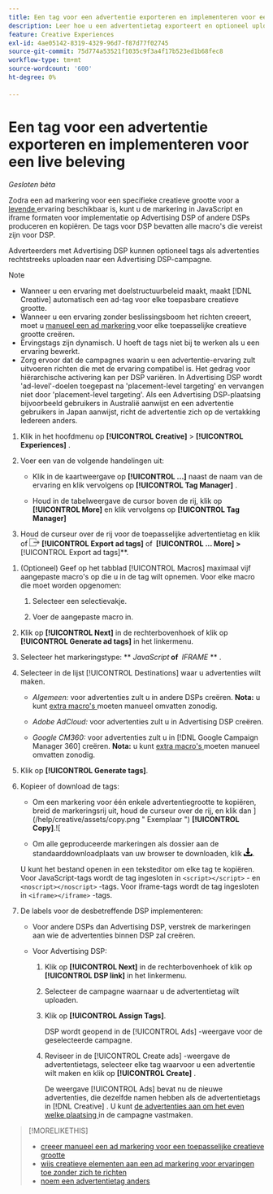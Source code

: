 ```yaml
---
title: Een tag voor een advertentie exporteren en implementeren voor een live beleving
description: Leer hoe u een advertentietag exporteert en optioneel uploadt naar een Advertising DSP-campagne.
feature: Creative Experiences
exl-id: 4ae05142-8319-4329-96d7-f87d77f02745
source-git-commit: 75d774a53521f1035c9f3a4f17b523ed1b68fec8
workflow-type: tm+mt
source-wordcount: '600'
ht-degree: 0%

---
```


# Een tag voor een advertentie exporteren en implementeren voor een live beleving

*Gesloten bèta*

Zodra een ad markering voor een specifieke creatieve grootte voor a [ levende ](experience-about.md#experience-statuses) ervaring beschikbaar is, kunt u de markering in JavaScript en iframe formaten voor implementatie op Advertising DSP of andere DSPs produceren en kopiëren. De tags voor DSP bevatten alle macro&#39;s die vereist zijn voor DSP.

Adverteerders met Advertising DSP kunnen optioneel tags als advertenties rechtstreeks uploaden naar een Advertising DSP-campagne.

>[!NOTE]
>
>* Wanneer u een ervaring met doelstructuurbeleid maakt, maakt [!DNL Creative] automatisch een ad-tag voor elke toepasbare creatieve grootte.
>* Wanneer u een ervaring zonder beslissingsboom het richten creeert, moet u [ manueel een ad markering ](experience-tag-create-manually.md) voor elke toepasselijke creatieve grootte creëren.
>* Ervingstags zijn dynamisch. U hoeft de tags niet bij te werken als u een ervaring bewerkt.
>* Zorg ervoor dat de campagnes waarin u een advertentie-ervaring zult uitvoeren richten die met de ervaring compatibel is. Het gedrag voor hiërarchische activering kan per DSP variëren. In Advertising DSP wordt &#39;ad-level&#39;-doelen toegepast na &#39;placement-level targeting&#39; en vervangen niet door &#39;placement-level targeting&#39;. Als een Advertising DSP-plaatsing bijvoorbeeld gebruikers in Australië aanwijst en een advertentie gebruikers in Japan aanwijst, richt de advertentie zich op de vertakking Iedereen anders.

1. Klik in het hoofdmenu op **[!UICONTROL Creative]** > **[!UICONTROL Experiences]** .

1. Voer een van de volgende handelingen uit:<!-- I see multiselect, but it's not actually working for me as of 2/3 so I don't know how exporting multiple tags works.-->

   * Klik in de kaartweergave op **[!UICONTROL ...]** naast de naam van de ervaring en klik vervolgens op **[!UICONTROL Tag Manager]** .

   * Houd in de tabelweergave de cursor boven de rij, klik op **[!UICONTROL More]** en klik vervolgens op **[!UICONTROL Tag Manager]**

1. Houd de curseur over de rij voor de toepasselijke advertentietag en klik of ![ Uitvoer en markeringen ](/help/creative/assets/export.png " de Uitvoer en markeringen ") **[!UICONTROL Export ad tags]** of **&#x200B; [!UICONTROL ... More] > &#x200B;** [!UICONTROL Export ad tags]**.

<!-- Tag Manager has only a list view, but no card view, as of 2/2. -->

1. (Optioneel) Geef op het tabblad [!UICONTROL Macros] maximaal vijf aangepaste macro&#39;s op die u in de tag wilt opnemen. Voor elke macro die moet worden opgenomen:

   1. Selecteer een selectievakje.<!-- Explain more -->

   1. Voer de aangepaste macro in.<!-- Explain more -->

1. Klik op **[!UICONTROL Next]** in de rechterbovenhoek of klik op **[!UICONTROL Generate ad tags]** in het linkermenu.

1. Selecteer het markeringstype: ** *JavaScript<!-- sic -->* **&#x200B; of &#x200B;** *IFRAME* ** <!-- sic -->.

1. Selecteer in de lijst [!UICONTROL Destinations] waar u advertenties wilt maken.

   * *Algemeen:* voor advertenties zult u in andere DSPs creëren. **Nota:** u kunt [ extra macro&#39;s ](/help/creative/creative-macros.md) moeten manueel omvatten zonodig.

   * *Adobe AdCloud:* voor advertenties zult u in Advertising DSP creëren.

   * *Google CM360:* voor advertenties zult u in [!DNL Google Campaign Manager 360] creëren. **Nota:** u kunt [ extra macro&#39;s ](/help/creative/creative-macros.md) moeten manueel omvatten zonodig.

1. Klik op **[!UICONTROL Generate tags]**.

1. Kopieer of download de tags:

   * Om een markering voor één enkele advertentiegrootte te kopiëren, breid de markeringsrij uit, houd de curseur over de rij, en klik dan &rbrack;(/help/creative/assets/copy.png " Exemplaar ") **[!UICONTROL Copy]**.<!-- why diff than "Copy to clipboard icon used to copy macros for creatives? -->!&lbrack;

   * Om alle geproduceerde markeringen als dossier aan de standaarddownloadplaats van uw browser te downloaden, klik ![ de markeringen van de Download ](/help/creative/assets/download.png " Codes van de Download ").

   U kunt het bestand openen in een teksteditor om elke tag te kopiëren. Voor JavaScript-tags wordt de tag ingesloten in `<script></script>` - en `<noscript></noscript>` -tags. Voor iframe-tags wordt de tag ingesloten in `<iframe></iframe>` -tags.

1. De labels voor de desbetreffende DSP implementeren:

   * Voor andere DSPs dan Advertising DSP, verstrek de markeringen aan wie de advertenties binnen DSP zal creëren.

   * Voor Advertising DSP:

      1. Klik op **[!UICONTROL Next]** in de rechterbovenhoek of klik op **[!UICONTROL DSP link]** in het linkermenu.

      1. Selecteer de campagne waarnaar u de advertentietag wilt uploaden.

      1. Klik op **[!UICONTROL Assign Tags]**.

         DSP wordt geopend in de [!UICONTROL Ads] -weergave voor de geselecteerde campagne.

      1. Reviseer in de [!UICONTROL Create ads] -weergave de advertentietags, selecteer elke tag waarvoor u een advertentie wilt maken en klik op **[!UICONTROL Create]** .

         De weergave [!UICONTROL Ads] bevat nu de nieuwe advertenties, die dezelfde namen hebben als de advertentietags in [!DNL Creative] . U kunt [ de advertenties aan om het even welke plaatsing ](/help/dsp/campaign-management/ads/ad-attach-to-placement.md) in de campagne vastmaken.

<!-- no way to get back to the Creative Tag Manager -- you have to click back through the main menu -->

<!-- Add this info, with descriptions:

## Ad tag formats

### JavaScript

### Iframe

-->

>[!MORELIKETHIS]
>
>* [ creeer manueel een ad markering voor een toepasselijke creatieve grootte ](experience-tag-create-manually.md)
>* [ wijs creatieve elementen aan een ad markering voor ervaringen toe zonder zich te richten ](experience-tag-assign-creatives.md)
>* [ noem een advertentietag anders ](experience-tag-rename.md)
